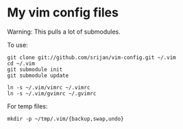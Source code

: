 My vim config files
===================

Warning: This pulls a lot of submodules.

To use:

    git clone git://github.com/srijan/vim-config.git ~/.vim
    cd ~/.vim
    git submodule init
    git submodule update

    ln -s ~/.vim/vimrc ~/.vimrc
    ln -s ~/.vim/gvimrc ~/.gvimrc

For temp files:

    mkdir -p ~/tmp/.vim/{backup,swap,undo}
